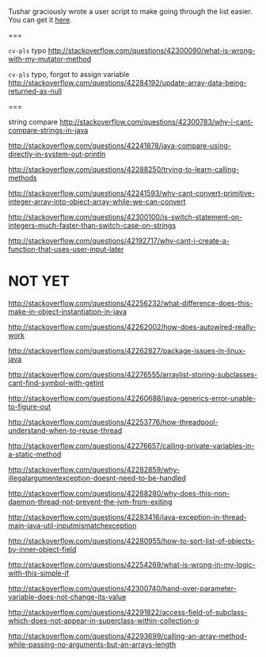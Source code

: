 Tushar graciously wrote a user script to make going through the list easier. You can get it [here](https://github.com/tusharjadhav219/Userscript-for-delete-candidates).

===

`cv-pls` typo http://stackoverflow.com/questions/42300090/what-is-wrong-with-my-mutator-method

`cv-pls` typo, forgot to assign variable http://stackoverflow.com/questions/42284192/update-array-data-being-returned-as-null

===


string compare http://stackoverflow.com/questions/42300783/why-i-cant-compare-strings-in-java

http://stackoverflow.com/questions/42241878/java-compare-using-directly-in-system-out-println

http://stackoverflow.com/questions/42288250/trying-to-learn-calling-methods

http://stackoverflow.com/questions/42241593/why-cant-convert-primitive-integer-array-into-object-array-while-we-can-convert

http://stackoverflow.com/questions/42300100/is-switch-statement-on-integers-much-faster-than-switch-case-on-strings

http://stackoverflow.com/questions/42192717/why-cant-i-create-a-function-that-uses-user-input-later

NOT YET
=====

http://stackoverflow.com/questions/42256232/what-difference-does-this-make-in-object-instantiation-in-java

http://stackoverflow.com/questions/42262002/how-does-autowired-really-work

http://stackoverflow.com/questions/42262827/package-issues-in-linux-java

http://stackoverflow.com/questions/42276555/arraylist-storing-subclasses-cant-find-symbol-with-getint

http://stackoverflow.com/questions/42260688/java-generics-error-unable-to-figure-out

http://stackoverflow.com/questions/42253776/how-threadpool-understand-when-to-reuse-thread

http://stackoverflow.com/questions/42276657/calling-private-variables-in-a-static-method

http://stackoverflow.com/questions/42282859/why-illegalargumentexception-doesnt-need-to-be-handled

http://stackoverflow.com/questions/42268280/why-does-this-non-daemon-thread-not-prevent-the-jvm-from-exiting

http://stackoverflow.com/questions/42283416/java-exception-in-thread-main-java-util-inputmismatchexception

http://stackoverflow.com/questions/42280955/how-to-sort-list-of-objects-by-inner-object-field

http://stackoverflow.com/questions/42254269/what-is-wrong-in-my-logic-with-this-simple-if

http://stackoverflow.com/questions/42300740/hand-over-parameter-variable-does-not-change-its-value

http://stackoverflow.com/questions/42291822/access-field-of-subclass-which-does-not-appear-in-superclass-within-collection-o

http://stackoverflow.com/questions/42293699/calling-an-array-method-while-passing-no-arguments-but-an-arrays-length
